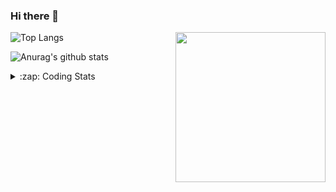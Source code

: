 ### Hi there 👋

<!--
**tao8687/tao8687** is a ✨ _special_ ✨ repository because its `README.md` (this file) appears on your GitHub profile.

Here are some ideas to get you started:

- 🔭 I’m currently working on ...
- 🌱 I’m currently learning ...
- 👯 I’m looking to collaborate on ...
- 🤔 I’m looking for help with ...
- 💬 Ask me about ...
- 📫 How to reach me: ...
- 😄 Pronouns: ...
- ⚡ Fun fact: ...
-->

<img align='right' src="https://media.giphy.com/media/M9gbBd9nbDrOTu1Mqx/giphy.gif" width="240">

  
![Top Langs](https://github-readme-stats.vercel.app/api/top-langs/?username=tao8687&layout=compact&title_color=23238E&text_color=A67D3D)

![Anurag's github stats](https://github-readme-stats.vercel.app/api?username=tao8687&show_icons=true&&text_color=A67D3D&title_color=23238E&show_icons=false&count_private=true&hide=stars)

<details>
  <summary>:zap: Coding Stats</summary>
  <br>
    
<!--START_SECTION:waka-->

```txt
From: 30 October 2024 - To: 06 November 2024

Python       2 hrs 16 mins   ██████░░░░░░░░░░░░░░░░░░░   23.96 %
CMake        1 hr 50 mins    █████░░░░░░░░░░░░░░░░░░░░   19.40 %
Other        1 hr 30 mins    ████░░░░░░░░░░░░░░░░░░░░░   15.96 %
C++          1 hr 13 mins    ███▒░░░░░░░░░░░░░░░░░░░░░   12.97 %
Bash         1 hr 10 mins    ███░░░░░░░░░░░░░░░░░░░░░░   12.46 %
```

<!--END_SECTION:waka-->
</details>
